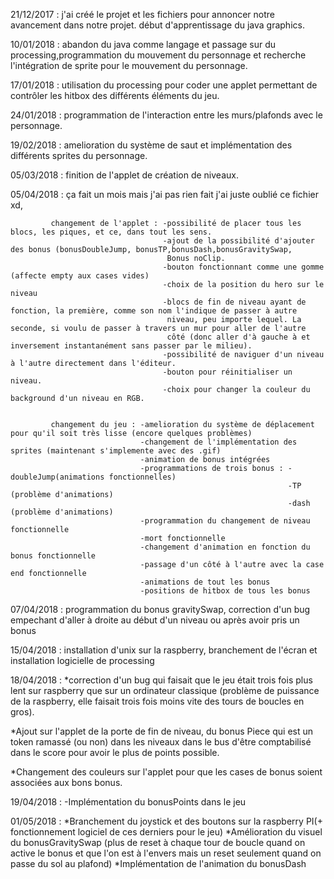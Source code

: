 21/12/2017 : j'ai créé le projet et les fichiers pour annoncer notre avancement dans notre projet. début d'apprentissage du java        graphics.


10/01/2018 : abandon du java comme langage et passage sur du processing,programmation du mouvement du personnage et recherche l'intégration de sprite pour le mouvement du personnage.


17/01/2018 : utilisation du processing pour coder une applet permettant de contrôler les hitbox des différents éléments du jeu.


24/01/2018 : programmation de l'interaction entre les murs/plafonds avec le personnage.


19/02/2018 : amelioration du système de saut et implémentation des différents sprites du personnage.


05/03/2018 : finition de l'applet de création de niveaux.


05/04/2018 : ça fait un mois mais j'ai pas rien fait j'ai juste oublié ce fichier xd,

             changement de l'applet : -possibilité de placer tous les blocs, les piques, et ce, dans tout les sens.
                                      -ajout de la possibilité d'ajouter des bonus (bonusDoubleJump, bonusTP,bonusDash,bonusGravitySwap, 
                                       Bonus noClip.
                                      -bouton fonctionnant comme une gomme (affecte empty aux cases vides)
                                      -choix de la position du hero sur le niveau
                                      -blocs de fin de niveau ayant de fonction, la première, comme son nom l'indique de passer à autre 
                                       niveau, peu importe lequel. La seconde, si voulu de passer à travers un mur pour aller de l'autre
                                       côté (donc aller d'à gauche à et inversement instantanément sans passer par le milieu).
                                      -possibilité de naviguer d'un niveau à l'autre directement dans l'éditeur.
                                      -bouton pour réinitialiser un niveau.
                                      -choix pour changer la couleur du background d'un niveau en RGB.
                                      
                                      
             changement du jeu : -amelioration du système de déplacement pour qu'il soit très lisse (encore quelques problèmes)
                                 -changement de l'implémentation des sprites (maintenant s'implemente avec des .gif)
                                 -animation de bonus intégrées
                                 -programmations de trois bonus : -doubleJump(animations fonctionnelles)
                                                                  -TP        (problème d'animations)
                                                                  -dash      (problème d'animations)
                                 -programmation du changement de niveau fonctionnelle
                                 -mort fonctionnelle
                                 -changement d'animation en fonction du bonus fonctionnelle
                                 -passage d'un côté à l'autre avec la case end fonctionnelle
                                 -animations de tout les bonus
                                 -positions de hitbox de tous les bonus
                                 
                                 
 07/04/2018 : programmation du bonus gravitySwap, correction d'un bug empechant d'aller à droite au début d'un niveau ou après avoir pris un bonus
             
 15/04/2018 : installation d'unix sur la raspberry, branchement de l'écran et installation logicielle de processing


 18/04/2018 :
*correction d'un bug qui faisait que le jeu était trois fois plus lent sur raspberry que sur un ordinateur classique (problème de puissance de la raspberry, elle faisait trois fois moins vite des tours de boucles en gros).
 
*Ajout sur l'applet de la porte de fin de niveau, du bonus Piece qui est un token ramassé (ou non) dans les niveaux dans le bus d'être comptabilisé dans le score pour avoir le plus de points possible.

*Changement des couleurs sur l'applet pour que les cases de bonus soient associées aux bons bonus.


19/04/2018 : -Implémentation du bonusPoints dans le jeu


01/05/2018 : *Branchement du joystick et des boutons sur la raspberry PI(+ fonctionnement logiciel de ces derniers pour le jeu)
*Amélioration du visuel du bonusGravitySwap (plus de reset à chaque tour de boucle quand on active le bonus et que l'on est à l'envers mais un reset seulement quand on passe du sol au plafond)
*Implémentation de l'animation du bonusDash

